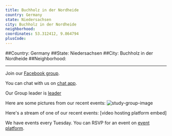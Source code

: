 ```yaml
---
title: Buchholz in der Nordheide
country: Germany
state: Niedersachsen
city: Buchholz in der Nordheide
neighborhood: 
coordinates: 53.312412, 9.864794
plusCode:
---
```


##Country: Germany
##State: Niedersachsen
##City: Buchholz in der Nordheide
##Neighborhood: 
*****
Join our [Facebook group](https://www.facebook.com/groups/455966358240435/).

You can chat with us on [chat app]().

Our Group leader is [leader]()

Here are some pictures from our recent events:
![study-group-image]()

Here's a stream of one of our recent events:
[video hosting platform embed]

We have events every Tuesday. You can RSVP for an event on [event platform]().
